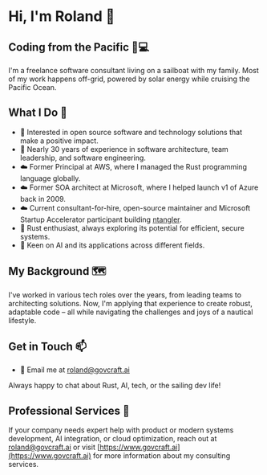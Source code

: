 # Hi, I'm Roland 👋

## Coding from the Pacific 🌊💻

I'm a freelance software consultant living on a sailboat with my family. Most of my work happens off-grid, powered by solar energy while cruising the Pacific Ocean.

## What I Do 🚀

- 👀 Interested in open source software and technology solutions that make a positive impact.
- 🌱 Nearly 30 years of experience in software architecture, team leadership, and software engineering.
- ☁️ Former Principal at AWS, where I managed the Rust programming language globally.
- ☁️ Former SOA architect at Microsoft, where I helped launch v1 of Azure back in 2009.
- ☁️ Current consultant-for-hire, open-source maintainer and Microsoft Startup Accelerator participant building [ntangler](https://github.com/GovCraft/ntangler).
- 🦀 Rust enthusiast, always exploring its potential for efficient, secure systems.
- 🤖 Keen on AI and its applications across different fields.

## My Background 🗺️

I've worked in various tech roles over the years, from leading teams to architecting solutions. Now, I'm applying that experience to create robust, adaptable code – all while navigating the challenges and joys of a nautical lifestyle.

## Get in Touch 📫

- 📧 Email me at [roland@govcraft.ai](mailto:roland@govcraft.ai) 

Always happy to chat about Rust, AI, tech, or the sailing dev life!

## Professional Services 💼

If your company needs expert help with product or modern systems development, AI integration, or cloud optimization, reach out at roland@govcraft.ai or visit [https://www.govcraft.ai](https://www.govcraft.ai) for more information about my consulting services.

